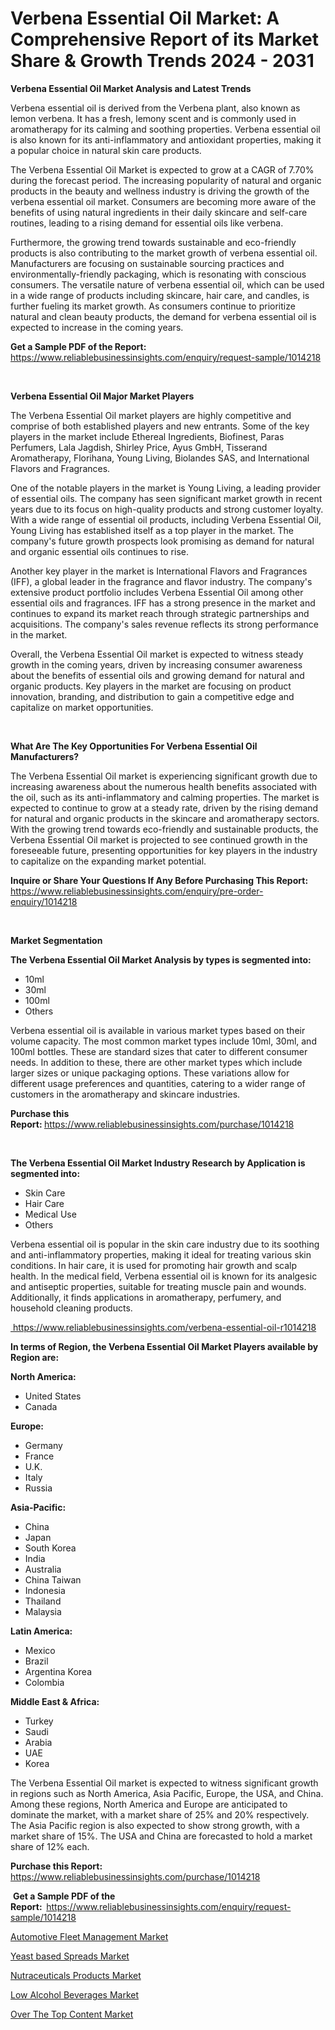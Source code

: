 <p><h1>Verbena Essential Oil Market: A Comprehensive Report of its Market Share & Growth Trends 2024 - 2031</h1></p><p><strong>Verbena Essential Oil Market Analysis and Latest Trends</strong></p>
<p><p>Verbena essential oil is derived from the Verbena plant, also known as lemon verbena. It has a fresh, lemony scent and is commonly used in aromatherapy for its calming and soothing properties. Verbena essential oil is also known for its anti-inflammatory and antioxidant properties, making it a popular choice in natural skin care products.</p><p>The Verbena Essential Oil Market is expected to grow at a CAGR of 7.70% during the forecast period. The increasing popularity of natural and organic products in the beauty and wellness industry is driving the growth of the verbena essential oil market. Consumers are becoming more aware of the benefits of using natural ingredients in their daily skincare and self-care routines, leading to a rising demand for essential oils like verbena.</p><p>Furthermore, the growing trend towards sustainable and eco-friendly products is also contributing to the market growth of verbena essential oil. Manufacturers are focusing on sustainable sourcing practices and environmentally-friendly packaging, which is resonating with conscious consumers. The versatile nature of verbena essential oil, which can be used in a wide range of products including skincare, hair care, and candles, is further fueling its market growth. As consumers continue to prioritize natural and clean beauty products, the demand for verbena essential oil is expected to increase in the coming years.</p></p>
<p><strong>Get a Sample PDF of the Report:&nbsp;</strong> <a href="https://www.reliablebusinessinsights.com/enquiry/request-sample/1014218">https://www.reliablebusinessinsights.com/enquiry/request-sample/1014218</a></p>
<p>&nbsp;</p>
<p><strong>Verbena Essential Oil Major Market Players</strong></p>
<p><p>The Verbena Essential Oil market players are highly competitive and comprise of both established players and new entrants. Some of the key players in the market include Ethereal Ingredients, Biofinest, Paras Perfumers, Lala Jagdish, Shirley Price, Ayus GmbH, Tisserand Aromatherapy, Florihana, Young Living, Biolandes SAS, and International Flavors and Fragrances.</p><p>One of the notable players in the market is Young Living, a leading provider of essential oils. The company has seen significant market growth in recent years due to its focus on high-quality products and strong customer loyalty. With a wide range of essential oil products, including Verbena Essential Oil, Young Living has established itself as a top player in the market. The company's future growth prospects look promising as demand for natural and organic essential oils continues to rise.</p><p>Another key player in the market is International Flavors and Fragrances (IFF), a global leader in the fragrance and flavor industry. The company's extensive product portfolio includes Verbena Essential Oil among other essential oils and fragrances. IFF has a strong presence in the market and continues to expand its market reach through strategic partnerships and acquisitions. The company's sales revenue reflects its strong performance in the market.</p><p>Overall, the Verbena Essential Oil market is expected to witness steady growth in the coming years, driven by increasing consumer awareness about the benefits of essential oils and growing demand for natural and organic products. Key players in the market are focusing on product innovation, branding, and distribution to gain a competitive edge and capitalize on market opportunities.</p></p>
<p>&nbsp;</p>
<p><strong>What Are The Key Opportunities For Verbena Essential Oil Manufacturers?</strong></p>
<p><p>The Verbena Essential Oil market is experiencing significant growth due to increasing awareness about the numerous health benefits associated with the oil, such as its anti-inflammatory and calming properties. The market is expected to continue to grow at a steady rate, driven by the rising demand for natural and organic products in the skincare and aromatherapy sectors. With the growing trend towards eco-friendly and sustainable products, the Verbena Essential Oil market is projected to see continued growth in the foreseeable future, presenting opportunities for key players in the industry to capitalize on the expanding market potential.</p></p>
<p><strong>Inquire or Share Your Questions If Any Before Purchasing This Report:</strong> <a href="https://www.reliablebusinessinsights.com/enquiry/pre-order-enquiry/1014218">https://www.reliablebusinessinsights.com/enquiry/pre-order-enquiry/1014218</a></p>
<p>&nbsp;</p>
<p><strong>Market Segmentation</strong></p>
<p><strong>The Verbena Essential Oil Market Analysis by types is segmented into:</strong></p>
<p><ul><li>10ml</li><li>30ml</li><li>100ml</li><li>Others</li></ul></p>
<p><p>Verbena essential oil is available in various market types based on their volume capacity. The most common market types include 10ml, 30ml, and 100ml bottles. These are standard sizes that cater to different consumer needs. In addition to these, there are other market types which include larger sizes or unique packaging options. These variations allow for different usage preferences and quantities, catering to a wider range of customers in the aromatherapy and skincare industries.</p></p>
<p><strong>Purchase this Report:&nbsp;</strong><a href="https://www.reliablebusinessinsights.com/purchase/1014218">https://www.reliablebusinessinsights.com/purchase/1014218</a></p>
<p>&nbsp;</p>
<p><strong>The Verbena Essential Oil Market Industry Research by Application is segmented into:</strong></p>
<p><ul><li>Skin Care</li><li>Hair Care</li><li>Medical Use</li><li>Others</li></ul></p>
<p><p>Verbena essential oil is popular in the skin care industry due to its soothing and anti-inflammatory properties, making it ideal for treating various skin conditions. In hair care, it is used for promoting hair growth and scalp health. In the medical field, Verbena essential oil is known for its analgesic and antiseptic properties, suitable for treating muscle pain and wounds. Additionally, it finds applications in aromatherapy, perfumery, and household cleaning products.</p></p>
<p><a href="https://www.reliablebusinessinsights.com/verbena-essential-oil-r1014218">&nbsp;https://www.reliablebusinessinsights.com/verbena-essential-oil-r1014218</a></p>
<p><strong>In terms of Region, the Verbena Essential Oil Market Players available by Region are:</strong></p>
<p>
    <p> <strong> North America: </strong>
        <ul>
            <li>United States</li>
            <li>Canada</li>
        </ul>
        </p> 
    <p> <strong> Europe: </strong>
        <ul>
            <li>Germany</li>
            <li>France</li>
            <li>U.K.</li>
            <li>Italy</li>
            <li>Russia</li>
        </ul>
        </p> 
    <p> <strong> Asia-Pacific: </strong>
        <ul>
            <li>China</li>
            <li>Japan</li>
            <li>South Korea</li>
            <li>India</li>
            <li>Australia</li>
            <li>China Taiwan</li>
            <li>Indonesia</li>
            <li>Thailand</li>
            <li>Malaysia</li>
        </ul>
        </p> 
    <p> <strong> Latin America: </strong>
        <ul>
            <li>Mexico</li>
            <li>Brazil</li>
            <li>Argentina Korea</li>
            <li>Colombia</li>
        </ul>
        </p> 
    <p> <strong> Middle East & Africa: </strong>
        <ul>
            <li>Turkey</li>
            <li>Saudi</li>
            <li>Arabia</li>
            <li>UAE</li>
            <li>Korea</li>
        </ul>
    </p>
    </p>
<p><p>The Verbena Essential Oil market is expected to witness significant growth in regions such as North America, Asia Pacific, Europe, the USA, and China. Among these regions, North America and Europe are anticipated to dominate the market, with a market share of 25% and 20% respectively. The Asia Pacific region is also expected to show strong growth, with a market share of 15%. The USA and China are forecasted to hold a market share of 12% each.</p></p>
<p><strong>Purchase this Report: </strong><a href="https://www.reliablebusinessinsights.com/purchase/1014218">https://www.reliablebusinessinsights.com/purchase/1014218</a></p>
<p>&nbsp;<strong>Get a Sample PDF of the Report:&nbsp;&nbsp;</strong><a href="https://www.reliablebusinessinsights.com/enquiry/request-sample/1014218">https://www.reliablebusinessinsights.com/enquiry/request-sample/1014218</a></p>
<p><strong></strong></p>
<p><p><a href="https://github.com/changoleonlaverguenzanoexiste/Market-Research-Report-List-4/blob/main/automotive-fleet-management-market.md">Automotive Fleet Management Market</a></p><p><a href="https://medium.com/@lynchkunal822024/yeast-based-spreads-market-a-global-and-regional-analysis-2024-2031-ce43c3504350">Yeast based Spreads Market</a></p><p><a href="https://medium.com/@stellasauer1918/nutraceuticals-products-market-size-is-growing-at-cagr-of-9-6-9a2e5482fb24">Nutraceuticals Products Market</a></p><p><a href="https://medium.com/@andrgntg_96977/comprehensive-analysis-of-the-global-low-alcohol-beverages-market-growth-trends-market-forecasts-e975d8962b4d">Low Alcohol Beverages Market</a></p><p><a href="https://github.com/tamvrosiya/Market-Research-Report-List-5/blob/main/over-the-top-content-market.md">Over The Top Content Market</a></p></p>